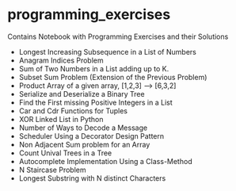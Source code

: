 # programming_exercises
Contains Notebook with Programming Exercises and their Solutions

- Longest Increasing Subsequence in a List of Numbers
- Anagram Indices Problem
- Sum of Two Numbers in a List adding up to K.
- Subset Sum Problem (Extension of the Previous Problem)
- Product Array of a given array, [1,2,3] --> [6,3,2]
- Serialize and Deserialize a Binary Tree
- Find the First missing Positive Integers in a List
- Car and Cdr Functions for Tuples
- XOR Linked List in Python
- Number of Ways to Decode a Message
- Scheduler Using a Decorator Design Pattern
- Non Adjacent Sum problem for an Array
- Count Unival Trees in a Tree
- Autocomplete Implementation Using a Class-Method
- N Staircase Problem
- Longest Substring with N distinct Characters
